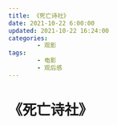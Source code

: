 ```yaml
---
title: 《死亡诗社》
date: 2021-10-22 6:00:00
updated: 2021-10-22 16:24:00
categories:
        - 观影
tags:
        - 电影
        - 观后感
---
```


# 《死亡诗社》
